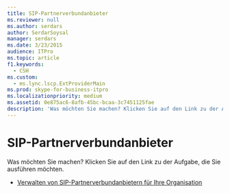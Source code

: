 ```yaml
---
title: SIP-Partnerverbundanbieter
ms.reviewer: null
ms.author: serdars
author: SerdarSoysal
manager: serdars
ms.date: 3/23/2015
audience: ITPro
ms.topic: article
f1.keywords:
  - CSH
ms.custom:
  - ms.lync.lscp.ExtProviderMain
ms.prod: skype-for-business-itpro
ms.localizationpriority: medium
ms.assetid: 0e875ac6-8afb-45bc-bcaa-3c7451125fae
description: 'Was möchten Sie machen? Klicken Sie auf den Link zu der Aufgabe, die Sie ausführen möchten.'
---
```


# <a name="sip-federated-providers"></a>SIP-Partnerverbundanbieter

Was möchten Sie machen? Klicken Sie auf den Link zu der Aufgabe, die Sie ausführen möchten.

- [Verwalten von SIP-Partnerverbundanbietern für Ihre Organisation](/previous-versions/office/lync-server-2013/lync-server-2013-manage-sip-federated-providers-for-your-organization)